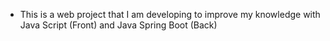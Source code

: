 - This is a web project that I am developing to improve my knowledge with Java Script (Front) and Java Spring Boot (Back)

